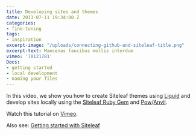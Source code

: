 ```yaml
---
title: Developing sites and themes
date: 2013-07-11 19:34:00 Z
categories:
- fine-tuning
tags:
- inspiration
excerpt-image: "/uploads/connecting-github-and-siteleaf-title.png"
excerpt-text: Maecenas faucibus mollis interdum
vimeo: '70121781'
Docs:
- getting started
- local development
- naming your files
---
```


In this video, we show you how to create Siteleaf themes using [Liquid](https://github.com/siteleaf/siteleaf-themes) and develop sites locally using the [Siteleaf Ruby Gem](https://github.com/siteleaf/siteleaf-gem) and [Pow](http://pow.cx)/[Anvil](http://anvilformac.com).

Watch this tutorial on [Vimeo](http://vimeo.com/70121781).

Also see: [Getting started with Siteleaf](/blog/getting-started)
